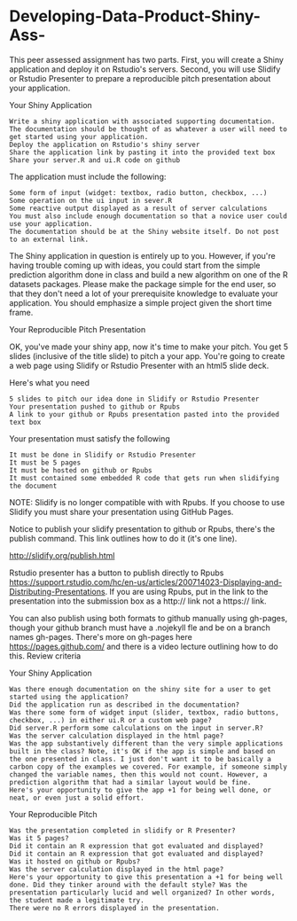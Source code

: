 # Developing-Data-Product-Shiny-Ass-
This peer assessed assignment has two parts. First, you will create a Shiny application and deploy it on Rstudio's servers. Second, you will use Slidify or Rstudio Presenter to prepare a reproducible pitch presentation about your application.

Your Shiny Application

    Write a shiny application with associated supporting documentation. The documentation should be thought of as whatever a user will need to get started using your application.
    Deploy the application on Rstudio's shiny server
    Share the application link by pasting it into the provided text box
    Share your server.R and ui.R code on github

The application must include the following:

    Some form of input (widget: textbox, radio button, checkbox, ...)
    Some operation on the ui input in sever.R
    Some reactive output displayed as a result of server calculations
    You must also include enough documentation so that a novice user could use your application.
    The documentation should be at the Shiny website itself. Do not post to an external link.

The Shiny application in question is entirely up to you. However, if you're having trouble coming up with ideas, you could start from the simple prediction algorithm done in class and build a new algorithm on one of the R datasets packages. Please make the package simple for the end user, so that they don't need a lot of your prerequisite knowledge to evaluate your application. You should emphasize a simple project given the short time frame.

Your Reproducible Pitch Presentation

OK, you've made your shiny app, now it's time to make your pitch. You get 5 slides (inclusive of the title slide) to pitch a your app. You're going to create a web page using Slidify or Rstudio Presenter with an html5 slide deck.

Here's what you need

    5 slides to pitch our idea done in Slidify or Rstudio Presenter
    Your presentation pushed to github or Rpubs
    A link to your github or Rpubs presentation pasted into the provided text box

Your presentation must satisfy the following

    It must be done in Slidify or Rstudio Presenter
    It must be 5 pages
    It must be hosted on github or Rpubs
    It must contained some embedded R code that gets run when slidifying the document

NOTE: Slidify is no longer compatible with with Rpubs. If you choose to use Slidify you must share your presentation using GitHub Pages.

Notice to publish your slidify presentation to github or Rpubs, there's the publish command. This link outlines how to do it (it's one line).

http://slidify.org/publish.html

Rstudio presenter has a button to publish directly to Rpubs https://support.rstudio.com/hc/en-us/articles/200714023-Displaying-and-Distributing-Presentations. If you are using Rpubs, put in the link to the presentation into the submission box as a http:// link not a https:// link.

You can also publish using both formats to github manually using gh-pages, though your github branch must have a .nojekyll fle and be on a branch names gh-pages. There's more on gh-pages here https://pages.github.com/ and there is a video lecture outlining how to do this.
Review criteria

Your Shiny Application

    Was there enough documentation on the shiny site for a user to get started using the application?
    Did the application run as described in the documentation?
    Was there some form of widget input (slider, textbox, radio buttons, checkbox, ...) in either ui.R or a custom web page?
    Did server.R perform some calculations on the input in server.R?
    Was the server calculation displayed in the html page?
    Was the app substantively different than the very simple applications built in the class? Note, it's OK if the app is simple and based on the one presented in class. I just don't want it to be basically a carbon copy of the examples we covered. For example, if someone simply changed the variable names, then this would not count. However, a prediction algorithm that had a similar layout would be fine.
    Here's your opportunity to give the app +1 for being well done, or neat, or even just a solid effort.

Your Reproducible Pitch

    Was the presentation completed in slidify or R Presenter?
    Was it 5 pages?
    Did it contain an R expression that got evaluated and displayed?
    Did it contain an R expression that got evaluated and displayed?
    Was it hosted on github or Rpubs?
    Was the server calculation displayed in the html page?
    Here's your opportunity to give this presentation a +1 for being well done. Did they tinker around with the default style? Was the presentation particularly lucid and well organized? In other words, the student made a legitimate try.
    There were no R errors displayed in the presentation.
